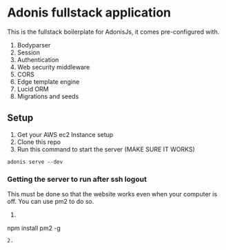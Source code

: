 # Adonis fullstack application

This is the fullstack boilerplate for AdonisJs, it comes pre-configured with.

1. Bodyparser
2. Session
3. Authentication
4. Web security middleware
5. CORS
6. Edge template engine
7. Lucid ORM
8. Migrations and seeds

## Setup
1. Get your AWS ec2 Instance setup
2. Clone this repo
3. Run this command to start the server (MAKE SURE IT WORKS)
```shell
adonis serve --dev
```

### Getting the server to run after ssh logout
This must be done so that the website works even when your computer is off. You can use pm2 to do so.
1. ```shell 
npm install pm2 -g
```
2. 
